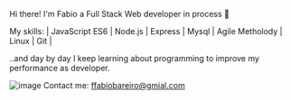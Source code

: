 Hi there! I'm Fabio a Full Stack Web developer in process 👋

My skills:
| JavaScript ES6 | Node.js | Express | Mysql | Agile Metholody | Linux | Git |

..and day by day I keep learning about programming to improve my performance as developer.

![image](https://user-images.githubusercontent.com/52148486/122406508-4a43e500-cf57-11eb-89f7-77c85484879a.png) Contact me: ffabiobareiro@gmial.com
